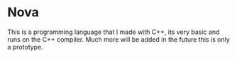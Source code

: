 # Nova
This is a programming language that I made with C++, its very basic and runs on the C++ compiler. 
Much more will be added in the future this is only a prototype.
